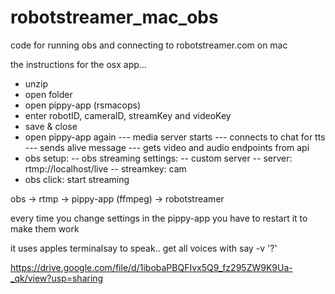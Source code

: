 # robotstreamer_mac_obs
code for running obs and connecting to robotstreamer.com on mac

the instructions for the osx app...
- unzip
- open folder
- open pippy-app (rsmacops)
- enter robotID, cameraID, streamKey and videoKey
- save & close
- open pippy-app again 
--- media server starts
--- connects to chat for tts
--- sends alive message
--- gets video and audio endpoints from api
- obs setup:
-- obs streaming settings:
-- custom server
-- server: rtmp://localhost/live
-- streamkey: cam
- obs click: start streaming

obs ->  rtmp -> pippy-app (ffmpeg) ->  robotstreamer

every time you change settings in the pippy-app you have to restart it to make them work

it uses apples terminalsay to speak.. get all voices with say -v '?'


https://drive.google.com/file/d/1ibobaPBQFIvx5Q9_fz295ZW9K9Ua-_qk/view?usp=sharing


